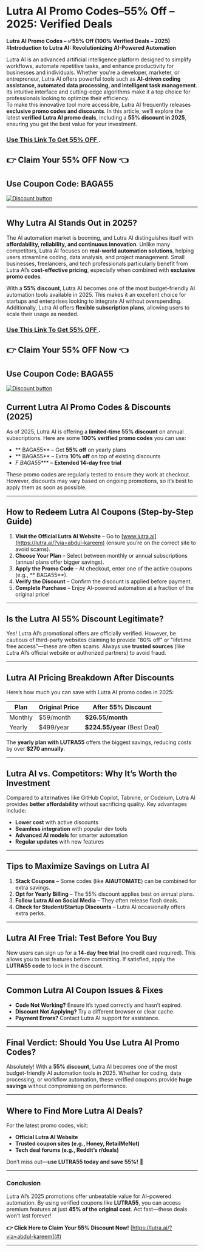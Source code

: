 # Lutra AI Promo Codes–55% Off –2025: Verified Deals
**Lutra AI Promo Codes – ✅55% Off (100% Verified Deals – 2025)**  
#**Introduction to Lutra AI: Revolutionizing AI-Powered Automation**  

Lutra AI is an advanced artificial intelligence platform designed to simplify workflows, automate repetitive tasks, and enhance productivity for businesses and individuals. Whether you're a developer, marketer, or entrepreneur, Lutra AI offers powerful tools such as **AI-driven coding assistance, automated data processing, and intelligent task management**. Its intuitive interface and cutting-edge algorithms make it a top choice for professionals looking to optimize their efficiency.  
To make this innovative tool more accessible, Lutra AI frequently releases **exclusive promo codes and discounts**. In this article, we’ll explore the latest **verified Lutra AI promo deals**, including a **55% discount in 2025**, ensuring you get the best value for your investment.

### [Use This Link To Get 55% OFF ](https://lutra.ai/?via=abdul-kareem).
## 👉 Claim Your 55% OFF Now 👈
## Use Coupon Code: BAGA55

[![Discount button](https://github.com/user-attachments/assets/e5cb2122-5258-4331-bbff-048ba1ae5555)](https://lutra.ai/?via=abdul-kareem)


---  

## **Why Lutra AI Stands Out in 2025?**  

The AI automation market is booming, and Lutra AI distinguishes itself with **affordability, reliability, and continuous innovation**. Unlike many competitors, Lutra AI focuses on **real-world automation solutions**, helping users streamline coding, data analysis, and project management. Small businesses, freelancers, and tech professionals particularly benefit from Lutra AI’s **cost-effective pricing**, especially when combined with **exclusive promo codes**.  

With a **55% discount**, Lutra AI becomes one of the most budget-friendly AI automation tools available in 2025. This makes it an excellent choice for startups and enterprises looking to integrate AI without overspending. Additionally, Lutra AI offers **flexible subscription plans**, allowing users to scale their usage as needed.  
### [Use This Link To Get 55% OFF ](https://lutra.ai/?via=abdul-kareem).
## 👉 Claim Your 55% OFF Now 👈
## Use Coupon Code: BAGA55

[![Discount button](https://github.com/user-attachments/assets/e35049aa-0756-48c9-85b8-c940fd6dfaaf)](https://lutra.ai/?via=abdul-kareem)


## **Current Lutra AI Promo Codes & Discounts (2025)**  

As of 2025, Lutra AI is offering a **limited-time 55% discount** on annual subscriptions. Here are some **100% verified promo codes** you can use:  

- ** BAGA55** – Get **55% off** on yearly plans  
- ** BAGA55** – Extra **10% off** on top of existing discounts  
- **F* BAGA55**** – **Extended 14-day free trial**  

These promo codes are regularly tested to ensure they work at checkout. However, discounts may vary based on ongoing promotions, so it’s best to apply them as soon as possible.  

---  

## **How to Redeem Lutra AI Coupons (Step-by-Step Guide)**  

1. **Visit the Official Lutra AI Website** – Go to [www.lutra.ai](https://lutra.ai/?via=abdul-kareem) (ensure you’re on the correct site to avoid scams).  
2. **Choose Your Plan** – Select between monthly or annual subscriptions (annual plans offer bigger savings).  
3. **Apply the Promo Code** – At checkout, enter one of the active coupons (e.g., ** BAGA55**).  
4. **Verify the Discount** – Confirm the discount is applied before payment.  
5. **Complete Purchase** – Enjoy AI-powered automation at a fraction of the original price!  

---  

## **Is the Lutra AI 55% Discount Legitimate?**  

Yes! Lutra AI’s promotional offers are officially verified. However, be cautious of third-party websites claiming to provide "80% off" or "lifetime free access"—these are often scams. Always use **trusted sources** (like Lutra AI’s official website or authorized partners) to avoid fraud.  

---  

## **Lutra AI Pricing Breakdown After Discounts**  

Here’s how much you can save with Lutra AI promo codes in 2025:  

| Plan | Original Price | After 55% Discount |  
|------|--------------|-------------------|  
| Monthly | $59/month | **$26.55/month** |  
| Yearly | $499/year | **$224.55/year** (Best Deal) |  

The **yearly plan with LUTRA55** offers the biggest savings, reducing costs by over **$270 annually**.  

---  

## **Lutra AI vs. Competitors: Why It’s Worth the Investment**  

Compared to alternatives like GitHub Copilot, Tabnine, or Codeium, Lutra AI provides **better affordability** without sacrificing quality. Key advantages include:  

- **Lower cost** with active discounts  
- **Seamless integration** with popular dev tools  
- **Advanced AI models** for smarter automation  
- **Regular updates** with new features  

---  

## **Tips to Maximize Savings on Lutra AI**  

1. **Stack Coupons** – Some codes (like **AIAUTOMATE**) can be combined for extra savings.  
2. **Opt for Yearly Billing** – The 55% discount applies best on annual plans.  
3. **Follow Lutra AI on Social Media** – They often release flash deals.  
4. **Check for Student/Startup Discounts** – Lutra AI occasionally offers extra perks.  

---  

## **Lutra AI Free Trial: Test Before You Buy**  

New users can sign up for a **14-day free trial** (no credit card required). This allows you to test features before committing. If satisfied, apply the **LUTRA55 code** to lock in the discount.  

---  

## **Common Lutra AI Coupon Issues & Fixes**  

- **Code Not Working?** Ensure it’s typed correctly and hasn’t expired.  
- **Discount Not Applying?** Try a different browser or clear cache.  
- **Payment Errors?** Contact Lutra AI support for assistance.  

---  

## **Final Verdict: Should You Use Lutra AI Promo Codes?**  

Absolutely! With a **55% discount**, Lutra AI becomes one of the most budget-friendly AI automation tools in 2025. Whether for coding, data processing, or workflow automation, these verified coupons provide **huge savings** without compromising on performance.  

---  

## **Where to Find More Lutra AI Deals?**  

For the latest promo codes, visit:  
- **Official Lutra AI Website**  
- **Trusted coupon sites (e.g., Honey, RetailMeNot)**  
- **Tech deal forums (e.g., Reddit’s r/deals)**  

Don’t miss out—**use LUTRA55 today and save 55%!** 🚀  

---  

### **Conclusion**  

Lutra AI’s 2025 promotions offer unbeatable value for AI-powered automation. By using verified coupons like **LUTRA55**, you can access premium features at just **45% of the original cost**. Act fast—these deals won’t last forever!  

**👉 Click Here to Claim Your 55% Discount Now!** [https://lutra.ai/?via=abdul-kareem](#)  

---  

